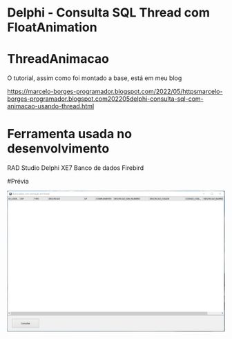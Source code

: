 # Delphi - Consulta SQL Thread com FloatAnimation

# ThreadAnimacao
O tutorial, assim como foi montado a base, está em meu blog

https://marcelo-borges-programador.blogspot.com/2022/05/httpsmarcelo-borges-programador.blogspot.com202205delphi-consulta-sql-com-animacao-usando-thread.html

# Ferramenta usada no desenvolvimento
RAD Studio Delphi XE7
Banco de dados Firebird

#Prévia

![grab-landing-page](https://github.com/marcelo-borges/Delphi-Consulta-SQL-Thread-com-FloatAnimation/blob/master/asset/Anima%C3%A7%C3%A3o.gif)
